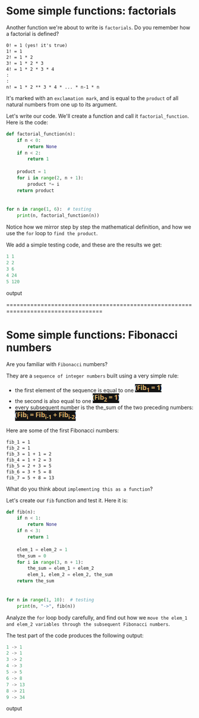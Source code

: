 # Some simple functions: factorials
Another function we're about to write is `factorials`. Do you remember how a factorial is defined?
```
0! = 1 (yes! it's true)
1! = 1
2! = 1 * 2
3! = 1 * 2 * 3
4! = 1 * 2 * 3 * 4
:
:
n! = 1 * 2 ** 3 * 4 * ... * n-1 * n
```
It's marked with an `exclamation mark`, and is equal to the `product` of all natural numbers from one up to its argument.

Let's write our code. We'll create a function and call it `factorial_function`. Here is the code:
```py
def factorial_function(n):
    if n < 0:
        return None
    if n < 2:
        return 1
    
    product = 1
    for i in range(2, n + 1):
        product *= i
    return product


for n in range(1, 6):  # testing
    print(n, factorial_function(n))
```

Notice how we mirror step by step the mathematical definition, and how we use the `for` loop to `find the product`.

We add a simple testing code, and these are the results we get:
```s
1 1
2 2
3 6
4 24
5 120
```
output

==================================================================================
# Some simple functions: Fibonacci numbers
Are you familiar with `Fibonacci` numbers?

They are a `sequence of integer numbers` built using a very simple rule:

  - the first element of the sequence is equal to one <img src="img/formula3.png">
  - the second is also equal to one <img src="img/formula4.png">
  - every subsequent number is the the_sum of the two preceding numbers: <img src="img/formula5.png">

Here are some of the first Fibonacci numbers:
```
fib_1 = 1
fib_2 = 1
fib_3 = 1 + 1 = 2
fib_4 = 1 + 2 = 3
fib_5 = 2 + 3 = 5
fib_6 = 3 + 5 = 8
fib_7 = 5 + 8 = 13
```
What do you think about `implementing this as a function`?

Let's create our `fib` function and test it. Here it is:
```py
def fib(n):
    if n < 1:
        return None
    if n < 3:
        return 1

    elem_1 = elem_2 = 1
    the_sum = 0
    for i in range(3, n + 1):
        the_sum = elem_1 + elem_2
        elem_1, elem_2 = elem_2, the_sum
    return the_sum


for n in range(1, 10):  # testing
    print(n, "->", fib(n))
```

Analyze the `for` loop body carefully, and find out how we `move the elem_1 and elem_2 variables through the subsequent Fibonacci numbers`.

The test part of the code produces the following output:
```s
1 -> 1
2 -> 1
3 -> 2
4 -> 3
5 -> 5
6 -> 8
7 -> 13
8 -> 21
9 -> 34
```
output



